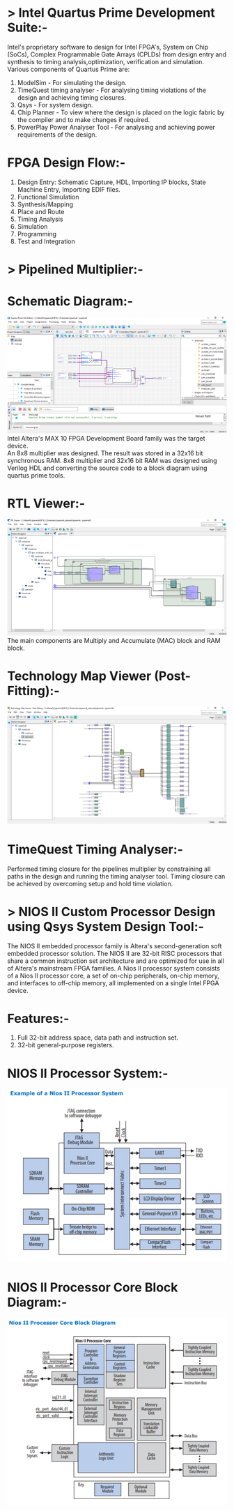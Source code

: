 # > Intel Quartus Prime Development Suite:-    
  Intel's proprietary software to design for Intel FPGA's, System on Chip (SoCs), Complex Programmable Gate Arrays      (CPLDs) from design entry and synthesis to timing analysis,optimization, verification and simulation. Various components  of Quartus Prime are:  
  1) ModelSim - For simulating the design.  
  2) TimeQuest timing analyser - For analysing timing violations of the design and achieving timing closures.  
  3) Qsys - For system design.  
  4) Chip Planner - To view where the design is placed on the logic fabric by the compiler and to make changes if         required.    
  5) PowerPlay Power Analyser Tool - For analysing and achieving power requirements of the design.  
   # FPGA Design Flow:-  
  1) Design Entry: Schematic Capture, HDL, Importing IP blocks, State Machine Entry, Importing EDIF files.  
  2) Functional Simulation  
  3) Synthesis/Mapping   
  4) Place and Route  
  5) Timing Analysis   
  6) Simulation  
  7) Programming  
  8) Test and Integration  
  # > Pipelined Multiplier:-  
   # Schematic Diagram:-  
![](https://github.com/patilninad/NIOS-II-Custom-Processor/blob/master/Multiplier.PNG)   
   Intel Altera's MAX 10 FPGA Development Board family was the target device.      
   An 8x8 multiplier was designed. The result was stored in a 32x16 bit synchronous RAM. 8x8 multiplier and 32x16 bit RAM    was designed using Verilog HDL and converting the source code to a block diagram using quartus prime tools.  
   # RTL Viewer:-
![](https://github.com/patilninad/NIOS-II-Custom-Processor/blob/master/RTL%20Viewer.PNG)  
   The main components are Multiply and Accumulate (MAC) block and RAM block.  
   # Technology Map Viewer (Post-Fitting):-  
![](https://github.com/patilninad/NIOS-II-Custom-Processor/blob/master/Technology%20Map%20Viewer%20(Post-Fitting).PNG)
   # TimeQuest Timing Analyser:-  
   Performed timing closure for the pipelines multiplier by constraining all paths in the design and running the timing      analyser tool. Timing closure can be achieved by overcoming setup and hold time violation.    
# > NIOS II Custom Processor Design using Qsys System Design Tool:-    
The NIOS II embedded processor family is Altera's second-generation soft embedded processor solution. The NIOS II are 32-bit RISC processors that share a common instruction set architecture and are optimized for use in all of Altera's mainstream FPGA families. A Nios II processor system consists of a Nios II processor core, a set of on-chip peripherals, on-chip memory, and interfaces to off-chip memory, all implemented on a single Intel FPGA device.   
  # Features:-  
  1) Full 32-bit address space, data path and instruction set.  
  2) 32-bit general-purpose registers.   
  # NIOS II Processor System:-  
  ![](https://github.com/patilninad/NIOS-II-Custom-Processor/blob/master/NIOS%20II%20Processor%20System.PNG)  
  # NIOS II Processor Core Block Diagram:-
  ![](https://github.com/patilninad/NIOS-II-Custom-Processor/blob/master/NIOS%20II%20Processor%20Core%20Block%20Diagram.PNG)
